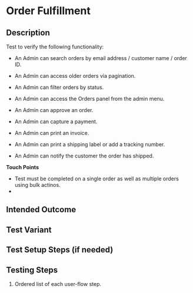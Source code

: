 # Order Fulfillment

## Description
Test to verify the following functionality:
 - An Admin can search orders by email address / customer name / order ID.
 - An Admin can access older orders via pagination.
 - An Admin can filter orders by status.
 
 - An Admin can access the Orders panel from the admin menu.
 - An Admin can approve an order.
 - An Admin can capture a payment.
 - An Admin can print an invoice.
 - An Admin can print a shipping label or add a tracking number.
 - An Admin can notify the customer the order has shipped.

**Touch Points**
 - Test must be completed on a single order as well as multiple orders using bulk actinos.
 - 

## Intended Outcome

## Test Variant

## Test Setup Steps (if needed)

## Testing Steps
 1. Ordered list of each user-flow step.
